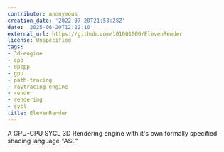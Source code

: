 ```yaml
---
contributor: anonymous
creation_date: '2022-07-20T21:53:28Z'
date: '2025-06-20T12:22:10'
external_url: https://github.com/101001000/ElevenRender
license: Unspecified
tags:
- 3d-engine
- cpp
- dpcpp
- gpu
- path-tracing
- raytracing-engine
- render
- rendering
- sycl
title: ElevenRender
---
```


A GPU-CPU SYCL 3D Rendering engine with it's own formally specified shading language "ASL"
